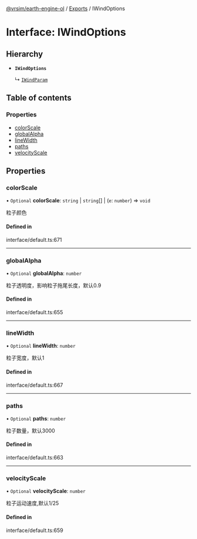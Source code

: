 [@vrsim/earth-engine-ol](../README.md) / [Exports](../modules.md) / IWindOptions

# Interface: IWindOptions

## Hierarchy

- **`IWindOptions`**

  ↳ [`IWindParam`](IWindParam.md)

## Table of contents

### Properties

- [colorScale](IWindOptions.md#colorscale)
- [globalAlpha](IWindOptions.md#globalalpha)
- [lineWidth](IWindOptions.md#linewidth)
- [paths](IWindOptions.md#paths)
- [velocityScale](IWindOptions.md#velocityscale)

## Properties

### colorScale

• `Optional` **colorScale**: `string` \| `string`[] \| (`e`: `number`) => `void`

粒子颜色

#### Defined in

interface/default.ts:671

___

### globalAlpha

• `Optional` **globalAlpha**: `number`

粒子透明度，影响粒子拖尾长度，默认0.9

#### Defined in

interface/default.ts:655

___

### lineWidth

• `Optional` **lineWidth**: `number`

粒子宽度，默认1

#### Defined in

interface/default.ts:667

___

### paths

• `Optional` **paths**: `number`

粒子数量，默认3000

#### Defined in

interface/default.ts:663

___

### velocityScale

• `Optional` **velocityScale**: `number`

粒子运动速度,默认1/25

#### Defined in

interface/default.ts:659
